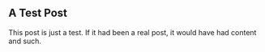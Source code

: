 ## A Test Post

This post is just a test. If it had been a real post, it would have had content and such.
